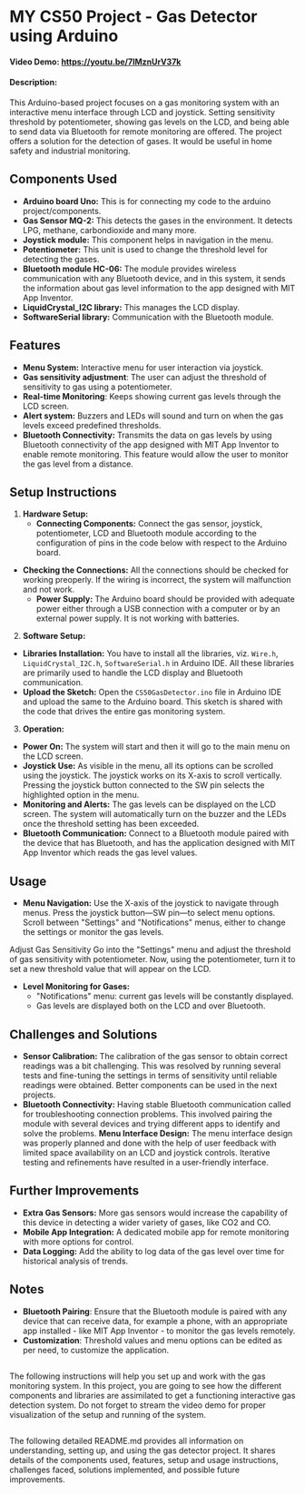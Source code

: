 # MY CS50 Project - Gas Detector using Arduino
#### Video Demo:  <https://youtu.be/7lMznUrV37k>
#### Description:

This Arduino-based project focuses on a gas monitoring system with an interactive menu interface through LCD and joystick. Setting sensitivity threshold by potentiometer, showing gas levels on the LCD, and being able to send data via Bluetooth for remote monitoring are offered. The project offers a solution for the detection of gases. It would be useful in home safety and industrial monitoring.

## Components Used
- **Arduino board Uno:** This is for connecting my code to the arduino project/components.
- **Gas Sensor MQ-2:** This detects the gases in the environment. It detects LPG, methane, carbondioxide and many more.
- **Joystick module:** This component helps in navigation in the menu.
- **Potentiometer:** This unit is used to change the threshold level for detecting the gases.
- **Bluetooth module HC-06:** The module provides wireless communication with any Bluetooth device, and in this system, it sends the information about gas level information to the app designed with MIT App Inventor.
- **LiquidCrystal_I2C library:** This manages the LCD display.
- **SoftwareSerial library:** Communication with the Bluetooth module.

## Features
- **Menu System:** Interactive menu for user interaction via joystick.
- **Gas sensitivity adjustment**: The user can adjust the threshold of sensitivity to gas using a potentiometer.
- **Real-time Monitoring**: Keeps showing current gas levels through the LCD screen.
- **Alert system:** Buzzers and LEDs will sound and turn on when the gas levels exceed predefined thresholds.
- **Bluetooth Connectivity:** Transmits the data on gas levels by using Bluetooth connectivity of the app designed with MIT App Inventor to enable remote monitoring. This feature would allow the user to monitor the gas level from a distance.

## Setup Instructions
1. **Hardware Setup:**
   - **Connecting Components:** Connect the gas sensor, joystick, potentiometer, LCD and Bluetooth module according to the configuration of pins in the code below with respect to the Arduino board.
- **Checking the Connections:** All the connections should be checked for working preoperly. If the wiring is incorrect, the system will malfunction and not work.
   - **Power Supply:** The Arduino board should be provided with adequate power either through a USB connection with a computer or by an external power supply. It is not working with batteries.

2. **Software Setup:**
- **Libraries Installation:** You have to install all the libraries, viz. `Wire.h`, `LiquidCrystal_I2C.h`, `SoftwareSerial.h` in Arduino IDE. All these libraries are primarily used to handle the LCD display and Bluetooth communication.
- **Upload the Sketch:** Open the `CS50GasDetector.ino` file in Arduino IDE and upload the same to the Arduino board. This sketch is shared with the code that drives the entire gas monitoring system.

3. **Operation:**
- **Power On:** The system will start and then it will go to the main menu on the LCD screen.
- **Joystick Use:** As visible in the menu, all its options can be scrolled using the joystick. The joystick works on its X-axis to scroll vertically. Pressing the joystick button connected to the SW pin selects the highlighted option in the menu.
- **Monitoring and Alerts:** The gas levels can be displayed on the LCD screen. The system will automatically turn on the buzzer and the LEDs once the threshold setting has been exceeded.
- **Bluetooth Communication:** Connect to a Bluetooth module paired with the device that has Bluetooth, and has the application designed with MIT App Inventor which reads the gas level values.

## Usage
- **Menu Navigation:**
Use the X-axis of the joystick to navigate through menus.
 Press the joystick button—SW pin—to select menu options.
 Scroll between "Settings" and "Notifications" menus, either to change the settings or monitor the gas levels.

Adjust Gas Sensitivity
 Go into the "Settings" menu and adjust the threshold of gas sensitivity with potentiometer.
Now, using the potentiometer, turn it to set a new threshold value that will appear on the LCD.

- **Level Monitoring for Gases:**
  - "Notifications" menu: current gas levels will be constantly displayed.
  - Gas levels are displayed both on the LCD and over Bluetooth.

## Challenges and Solutions
- **Sensor Calibration:** The calibration of the gas sensor to obtain correct readings was a bit challenging. This was resolved by running several tests and fine-tuning the settings in terms of sensitivity until reliable readings were obtained. Better components can be used in the next projects.
- **Bluetooth Connectivity:** Having stable Bluetooth communication called for troubleshooting connection problems. This involved pairing the module with several devices and trying different apps to identify and solve the problems.
**Menu Interface Design:** The menu interface design was properly planned and done with the help of user feedback with limited space availability on an LCD and joystick controls. Iterative testing and refinements have resulted in a user-friendly interface.

## Further Improvements
- **Extra Gas Sensors:** More gas sensors would increase the capability of this device in detecting a wider variety of gases, like CO2 and CO.
- **Mobile App Integration:** A dedicated mobile app for remote monitoring with more options for control.
- **Data Logging:** Add the ability to log data of the gas level over time for historical analysis of trends.

## Notes
- **Bluetooth Pairing**: Ensure that the Bluetooth module is paired with any device that can receive data, for example a phone, with an appropriate app installed - like MIT App Inventor - to monitor the gas levels remotely.
- **Customization**: Threshold values and menu options can be edited as per need, to customize the application.

##
The following instructions will help you set up and work with the gas monitoring system. In this project, you are going to see how the different components and libraries are assimilated to get a functioning interactive gas detection system. Do not forget to stream the video demo for proper visualization of the setup and running of the system.

##
The following detailed README.md provides all information on understanding, setting up, and using the gas detector project. It shares details of the components used, features, setup and usage instructions, challenges faced, solutions implemented, and possible future improvements.
